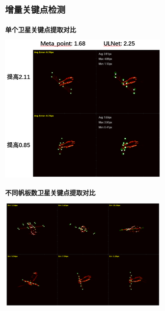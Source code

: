 # 增量关键点检测
## 单个卫星关键点提取对比

![输入图片说明](/2025/2025.10.11/img/1.bmp)
## 不同帆板数卫星关键点提取对比
![输入图片说明](/2025/2025.10.11/img/2.bmp)
